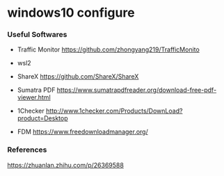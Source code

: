 # windows10 configure

### Useful Softwares

* Traffic Monitor
https://github.com/zhongyang219/TrafficMonito

* wsl2

* ShareX
https://github.com/ShareX/ShareX

* Sumatra PDF
https://www.sumatrapdfreader.org/download-free-pdf-viewer.html

* 1Checker
http://www.1checker.com/Products/DownLoad?product=Desktop

* FDM
https://www.freedownloadmanager.org/

### References

https://zhuanlan.zhihu.com/p/26369588